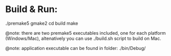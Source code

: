 # Build & Run:

  ./premake5 gmake2
  cd build
  make

@note:
  there are two premake5 executables included, one for each platform (Windows/Mac), altenatively you can use ./build.sh script
  to build on Mac.
  
@note: 
  application executable can be found in folder: 
  ./bin/Debug/
